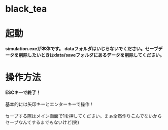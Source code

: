 # black_tea
<h1>起動</h1>
<b>simulation.exeが本体です。</b>
<b>dataフォルダはいじらないでください。セーブデータを削除したいときはdata/saveフォルダにあるデータを削除してください。</b>

<h1>操作方法</h1>
<b>ESCキーで終了！</b>
<br></br>
基本的には矢印キーとエンターキーで操作！
<br></br>
セーブする際はメイン画面で1を押してください。まぁ全然作りこんでないからセーブなんてするまでもないけど(笑)</br>
